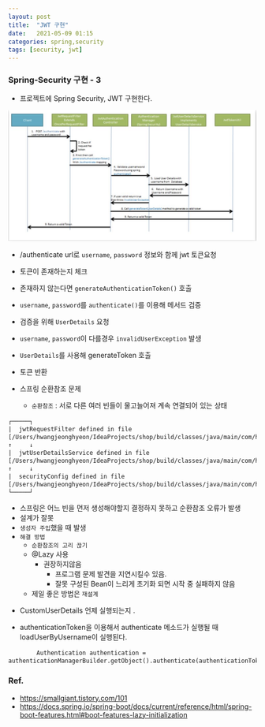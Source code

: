 ```yaml
---
layout: post
title:  "JWT 구현"
date:   2021-05-09 01:15
categories: spring,security
tags: [security, jwt]
---
```

### Spring-Security 구현 - 3

* 프로젝트에 Spring Security, JWT 구현한다.

![JWT 과정](../images/jwt.png)
* /authenticate url로 `username`, `password` 정보와 함께 jwt 토큰요청
* 토큰이 존재하는지 체크
* 존재하지 않는다면 `generateAuthenticationToken()` 호출
* `username`, `password`를 `authenticate()`를 이용해 메서드 검증
* 검증을 위해 `UserDetails` 요청
* `username`, `password`이 다를경우 `invalidUserException` 발생
* `UserDetails`를 사용해 generateToken 호출 
* 토큰 반환

* 스프링 순환참조 문제
    - `순환참조` : 서로 다른 여러 빈들이 물고늘어져 계속 연결되어 있는 상태
~~~
┌─────┐
|  jwtRequestFilter defined in file [/Users/hwangjeonghyeon/IdeaProjects/shop/build/classes/java/main/com/hanshin/shop/config/security/jwt/JwtRequestFilter.class]
↑     ↓
|  jwtUserDetailsService defined in file [/Users/hwangjeonghyeon/IdeaProjects/shop/build/classes/java/main/com/hanshin/shop/config/security/jwt/JwtUserDetailsService.class]
↑     ↓
|  securityConfig defined in file [/Users/hwangjeonghyeon/IdeaProjects/shop/build/classes/java/main/com/hanshin/shop/config/security/SecurityConfig.class]
└─────┘
~~~
- 스프링은 어느 빈을 먼저 생성해야할지 결정하지 못하고 순환참조 오류가 발생
- 설계가 잘못
- `생성자 주입`했을 때 발생
- `해결 방법`
    - `순환참조의 고리 끊기`
    - @Lazy 사용
        - 권장하지않음
            - 프로그램 문제 발견을 지연시킬수 있음.
            - 잘못 구성된 Bean이 느리게 초기화 되면 시작 중 실패하지 않음
    - 제일 좋은 방법은 `재설계`

* CustomUserDetails 언제 실행되는지 .
- authenticationToken을 이용해서 authenticate 메소드가 실행될 때 loadUserByUsername이 실행된다.
```
        Authentication authentication = authenticationManagerBuilder.getObject().authenticate(authenticationToken);
```


### Ref.
* <https://smallgiant.tistory.com/101>
* <https://docs.spring.io/spring-boot/docs/current/reference/html/spring-boot-features.html#boot-features-lazy-initialization>

        
